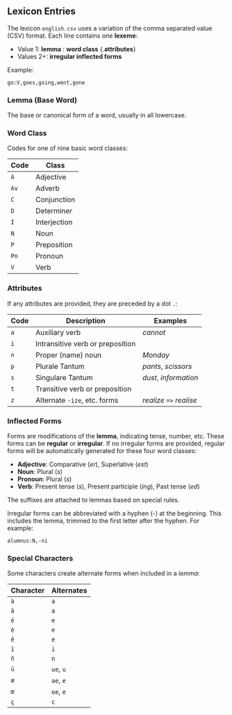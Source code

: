 ## Lexicon Entries

The lexicon `english.csv` uses a variation of the comma separated value (CSV)
format.  Each line contains one **lexeme**:

* Value 1: **lemma** : **word class** {.**attributes**}
* Values 2+: **irregular inflected forms**

Example:

```
go:V,goes,going,went,gone
```

### Lemma (Base Word)

The base or canonical form of a word, usually in all lowercase.

### Word Class

Codes for one of nine basic word classes:

| Code | Class        |
|------|--------------|
| `A`  | Adjective    |
| `Av` | Adverb       |
| `C`  | Conjunction  |
| `D`  | Determiner   |
| `I`  | Interjection |
| `N`  | Noun         |
| `P`  | Preposition  |
| `Pn` | Pronoun      |
| `V`  | Verb         |

### Attributes

If any attributes are provided, they are preceded by a dot `.`:

| Code | Description                      | Examples
|------|----------------------------------|----------------------
| `a`  | Auxiliary verb                   | _cannot_
| `i`  | Intransitive verb or preposition |
| `n`  | Proper (name) noun               | _Monday_
| `p`  | Plurale Tantum                   | _pants_, _scissors_
| `s`  | Singulare Tantum                 | _dust_, _information_
| `t`  | Transitive verb or preposition   |
| `z`  | Alternate `-ize`, etc. forms     | _realize_ `=>` _realise_

### Inflected Forms

Forms are modifications of the **lemma**, indicating tense, number, etc.
These forms can be **regular** or **irregular**.  If no irregular forms are
provided, regular forms will be automatically generated for these four word
classes:

- **Adjective**: Comparative (*er*), Superlative (*est*)
- **Noun**: Plural (*s*)
- **Pronoun**: Plural (*s*)
- **Verb**: Present tense (*s*), Present participle (*ing*),
            Past tense (*ed*)

The suffixes are attached to lemmas based on special rules.

Irregular forms can be abbreviated with a hyphen (\-) at the beginning.  This
includes the lemma, trimmed to the first letter after the hyphen.
For example:

```
alumnus:N,-ni
```

### Special Characters

Some characters create alternate forms when included in a *lemma*:

| Character | Alternates |
|-----------|------------|
| `à`       | `a`        |
| `â`       | `a`        |
| `é`       | `e`        |
| `è`       | `e`        |
| `ê`       | `e`        |
| `ï`       | `i`        |
| `ñ`       | `n`        |
| `ü`       | `ue`, `u`  |
| `æ`       | `ae`, `e`  |
| `œ`       | `oe`, `e`  |
| `ç`       | `c`        |
